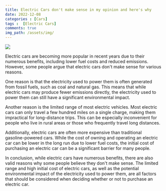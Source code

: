 ```yaml
---
title: Electric Cars don't make sense in my opinion and here's why
date: 2022-12-08
categories : [Cars]
tags :  [Electric Cars]
comments: true
img_path: /assets/img/
---
```


<img src=tesla.jpeg>

Electric cars are becoming more popular in recent years due to their numerous benefits, including lower fuel costs and reduced emissions. However, some people argue that electric cars don't make sense for various reasons.

One reason is that the electricity used to power them is often generated from fossil fuels, such as coal and natural gas. This means that while electric cars may produce fewer emissions directly, the electricity used to power them can still have a significant environmental impact.

Another reason is the limited range of most electric vehicles. Most electric cars can only travel a few hundred miles on a single charge, making them impractical for long-distance trips. This can be especially inconvenient for people who live in rural areas or those who frequently travel long distances.

Additionally, electric cars are often more expensive than traditional gasoline-powered cars. While the cost of owning and operating an electric car can be lower in the long run due to lower fuel costs, the initial cost of purchasing an electric car can be a significant barrier for many people.

In conclusion, while electric cars have numerous benefits, there are also valid reasons why some people believe they don't make sense. The limited range and high initial cost of electric cars, as well as the potential environmental impact of the electricity used to power them, are all factors that should be considered when deciding whether or not to purchase an electric car.